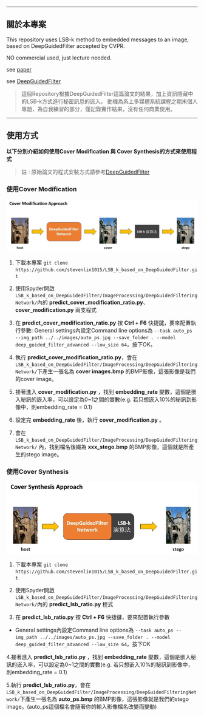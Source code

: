 ----
## 關於本專案

This repository uses LSB-k method to embedded messages to an image, based on DeepGuidedFilter accepted by CVPR.

NO commercial used, just lecture needed.

see [paper](http://wuhuikai.me/DeepGuidedFilterProject/deep_guided_filter.pdf)

see [DeepGuidedFilter](https://github.com/wuhuikai/DeepGuidedFilter)

>這個Repository根據DeepGuidedFilter這篇論文的結果，加上資訊隱藏中的LSB-k方式進行秘密訊息的嵌入。
動機為系上多媒體系統課程之期末個人專題，為自我練習的部分，僅記錄實作結果，沒有任何商業使用。


----
## 使用方式
**以下分別介紹如何使用Cover Modification 與 Cover Synthesis的方式來使用程式**

>註 : 原始論文的程式安裝方式請參考[DeepGuidedFilter](https://github.com/wuhuikai/DeepGuidedFilter)


<h3>使用Cover Modification</h3>

![](https://github.com/stevenlin1015/LSB_k_based_on_DeepGuidedFilter/blob/master/README%20image/cover_modification_approach.JPG "cover_modification_approach")

  1. 下載本專案 `git clone https://github.com/stevenlin1015/LSB_k_based_on_DeepGuidedFilter.git`

  2. 使用Spyder開啟 `LSB_k_based_on_DeepGuidedFilter/ImageProcessing/DeepGuidedFilteringNetwork/`內的 **predict_cover_modification_ratio.py**、**cover_modification.py** 兩支程式

  3. 在 **predict_cover_modification_ratio.py** 按 **Ctrl + F6** 快捷鍵，要來配置執行參數: General settings內設定Command line options為 `--task auto_ps --img_path ../../images/auto_ps.jpg --save_folder . --model deep_guided_filter_advanced --low_size 64`，按下OK。


  4. 執行 **predict_cover_modification_ratio.py**，會在`LSB_k_based_on_DeepGuidedFilter/ImageProcessing/DeepGuidedFilteringNetwork/`下產生一張名為 **cover images.bmp** 的BMP影像，這張影像是我們的cover image。

  5. 接著進入 **cover_modification.py** ，找到 **embedding_rate** 變數，這個是嵌入秘訊的嵌入率，可以設定為0~1之間的實數(e.g. 若只想嵌入10%的秘訊到影像中，則embedding_rate = 0.1)

  6. 設定完 **embedding_rate** 後，執行 **cover_modification.py** 。

  7. 會在 `LSB_k_based_on_DeepGuidedFilter/ImageProcessing/DeepGuidedFilteringNetwork/` 內，找到檔名後綴為 **xxx_stego.bmp** 的BMP影像，這個就是所產生的stego image。

<h3>使用Cover Synthesis</h3>

![](https://github.com/stevenlin1015/LSB_k_based_on_DeepGuidedFilter/blob/master/README%20image/cover_synthesis_approach.JPG "cover_synthesis_approach")

  1. 下載本專案 `git clone https://github.com/stevenlin1015/LSB_k_based_on_DeepGuidedFilter.git`

  2. 使用Spyder開啟 `LSB_k_based_on_DeepGuidedFilter/ImageProcessing/DeepGuidedFilteringNetwork/`內的 **predict_lsb_ratio.py** 程式

  3. 在 **predict_lsb_ratio.py** 按 **Ctrl + F6** 快捷鍵，要來配置執行參數
  * General settings內設定Command line options為 `--task auto_ps --img_path ../../images/auto_ps.jpg --save_folder . --model deep_guided_filter_advanced --low_size 64`，按下OK

  4.接著進入 **predict_lsb_ratio.py** ，找到 **embedding_rate** 變數，這個是嵌入秘訊的嵌入率，可以設定為0~1之間的實數(e.g. 若只想嵌入10%的秘訊到影像中，則embedding_rate = 0.1)

  5.執行 **predict_lsb_ratio.py**，會在`LSB_k_based_on_DeepGuidedFilter/ImageProcessing/DeepGuidedFilteringNetwork/`下產生一張名為 **auto_ps.bmp** 的BMP影像，這張影像就是我們的stego image。(auto_ps這個檔名會隨著你的輸入影像檔名改變而變動)
